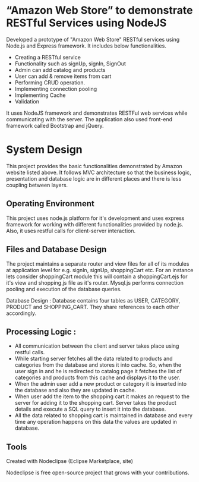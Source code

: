 “Amazon Web Store” to demonstrate RESTful Services using NodeJS
===========

Developed a prototype of "Amazon Web Store" RESTful services using Node.js and Express framework. It includes below functionalities.

* Creating a RESTful service
* Functionality such as signUp, signIn, SignOut
* Admin can add catalog and products
* User can add & remove items from cart
* Performing CRUD operation.
* Implementing connection pooling
* Implementing Cache
* Validation

It uses NodeJS framework and demonstrates RESTFul web services while communicating with the server. The application also used front-end framework called Bootstrap and jQuery. 

System Design
===========
This project provides the basic functionalities demonstrated by Amazon website listed above. It follows MVC architecture so that the business logic, presentation and database logic are in different places and there is less coupling between layers.

Operating Environment
-----------
This project uses node.js platform for it's development and uses express framework for working with different functionalities provided by node.js. Also, it uses restful calls for client-server interaction.

Files and Database Design
-----------
The project maintains a separate router and view files for all of its modules at application level for e.g. signIn, signUp, shoppingCart etc. For an instance lets consider shoppingCart module this will contain a shoppingCart.ejs for it's view and shopping.js file as it's router. Mysql.js performs connection pooling and execution of the database queries.

Database Design : Database contains four tables as USER, CATEGORY, PRODUCT and SHOPPING_CART. They share references to each other accordingly.

Processing Logic :
-----------
* All communication between the client and server takes place using restful calls. 
* While starting server fetches all the data related to products and categories from the database and stores it into cache. So, when the user sign in and he is redirected to catalog page it fetches the list of categories and products from this cache and displays it to the user. 
* When the admin user add a new product or category it is inserted into the database and also they are updated in cache.
* When user add the item to the shopping cart it makes an request to the server for adding it to the shopping cart. Server takes the product details and execute a SQL query to insert it into the database. 
* All the data related to shopping cart is maintained in database and every time any operation happens on this data the values are updated in database.

Tools
-----------
Created with Nodeclipse (Eclipse Marketplace, site)

Nodeclipse is free open-source project that grows with your contributions.
